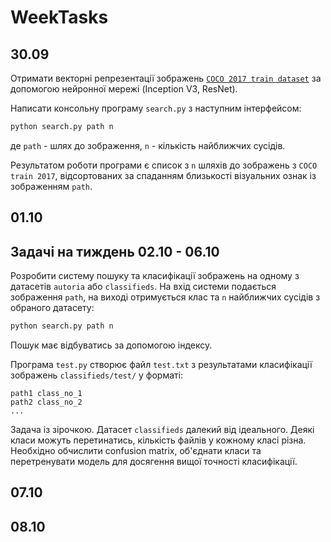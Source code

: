# WeekTasks

## 30.09

Отримати векторні репрезентації зображень 
[`COCO 2017 train dataset`](http://images.cocodataset.org/zips/train2017.zip)
за допомогою нейронної мережі (Inception V3, ResNet). 

Написати консольну програму `search.py` з наступним інтерфейсом:
```bash
python search.py path n
```
де `path` - шлях до зображення, `n` - кількість найближчих сусідів.

Результатом роботи програми є список з `n` шляхів до зображень з `COCO train 2017`, 
відсортованих за спаданням близькості візуальних ознак із зображенням `path`.

## 01.10

## Задачі на тиждень 02.10 - 06.10

Розробити систему пошуку та класифікації зображень на одному з датасетів `autoria` або
`classifieds`. На вхід системи подається зображення `path`, на виході отримується
клас та `n` найближчих сусідів з обраного датасету:

```bash
python search.py path n
```
Пошук має відбуватись за допомогою індексу.

Програма `test.py` створює файл `test.txt` з результатами класифікації зображень 
`classifieds/test/` у форматі:
```text
path1 class_no_1
path2 class_no_2
...
```

Задача із зірочкою. Датасет `classifieds` далекий від ідеального. 
Деякі класи можуть перетинатись, кількість файлів у кожному класі різна.
Необхідно обчислити confusion matrix, об'єднати класи та перетренувати модель для 
досягення вищої точності класифікації.

## 07.10

## 08.10